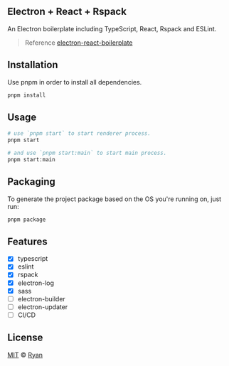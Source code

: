 ## Electron + React + Rspack

An Electron boilerplate including TypeScript, React, Rspack and ESLint.

> Reference [electron-react-boilerplate](https://github.com/electron-react-boilerplate/electron-react-boilerplate)

## Installation

Use pnpm in order to install all dependencies.

```bash
pnpm install
```

## Usage

```bash
# use `pnpm start` to start renderer process.
pnpm start

# and use `pnpm start:main` to start main process.
pnpm start:main
```

## Packaging

To generate the project package based on the OS you're running on, just run:

```bash
pnpm package
```

## Features

- [x] typescript
- [x] eslint
- [x] rspack
- [x] electron-log
- [x] sass
- [ ] electron-builder
- [ ] electron-updater
- [ ] CI/CD

## License

[MIT](https://choosealicense.com/licenses/mit/) © [Ryan](https://github.com/RyanProMax)
